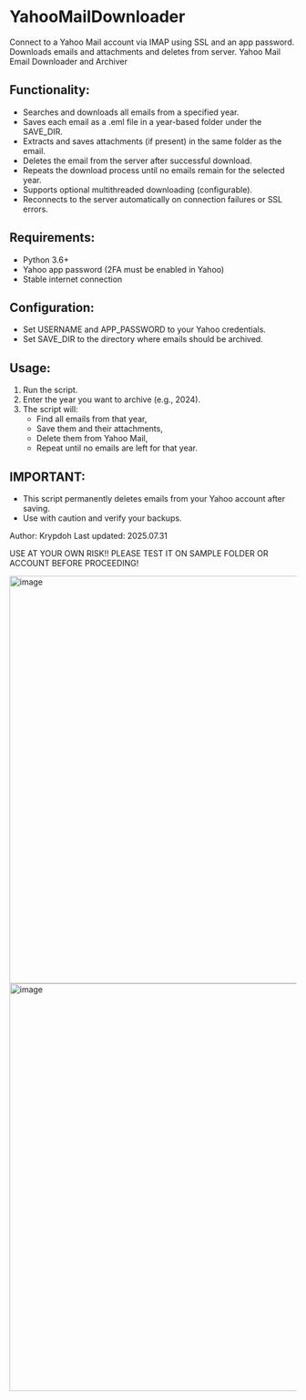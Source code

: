# YahooMailDownloader
Connect to a Yahoo Mail account via IMAP using SSL and an app password. Downloads emails and attachments and deletes from server.
Yahoo Mail Email Downloader and Archiver

Functionality:
-------------
- Searches and downloads all emails from a specified year.
- Saves each email as a .eml file in a year-based folder under the SAVE_DIR.
- Extracts and saves attachments (if present) in the same folder as the email.
- Deletes the email from the server after successful download.
- Repeats the download process until no emails remain for the selected year.
- Supports optional multithreaded downloading (configurable).
- Reconnects to the server automatically on connection failures or SSL errors.

Requirements:
-------------
- Python 3.6+
- Yahoo app password (2FA must be enabled in Yahoo)
- Stable internet connection

Configuration:
--------------
- Set USERNAME and APP_PASSWORD to your Yahoo credentials.
- Set SAVE_DIR to the directory where emails should be archived.

Usage:
------
1. Run the script.
2. Enter the year you want to archive (e.g., 2024).
3. The script will:
   - Find all emails from that year,
   - Save them and their attachments,
   - Delete them from Yahoo Mail,
   - Repeat until no emails are left for that year.

IMPORTANT:
----------
- This script permanently deletes emails from your Yahoo account after saving.
- Use with caution and verify your backups.

Author: Krypdoh
Last updated: 2025.07.31

USE AT YOUR OWN RISK!! PLEASE TEST IT ON SAMPLE FOLDER OR ACCOUNT BEFORE PROCEEDING! 

<img width="1935" height="715" alt="image" src="https://github.com/user-attachments/assets/fd8f93d0-f890-4f92-88ea-2e887bd1720d" />

<img width="2526" height="715" alt="image" src="https://github.com/user-attachments/assets/4e289e56-7f7a-4e1a-9e4c-18aceb74b86d" />


